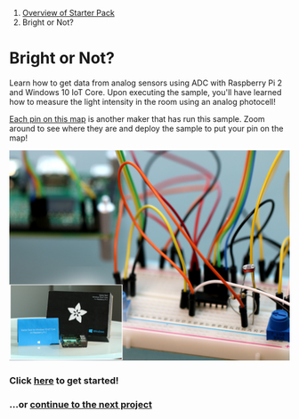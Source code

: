 1. [Overview of Starter Pack](../README.md)
1. Bright or Not?

# Bright or Not?

Learn how to get data from analog sensors using ADC with Raspberry Pi 2 and Windows 10 IoT Core. Upon executing the sample, you'll have learned how to measure the light intensity in the room using an analog photocell!


[Each pin on this map](https://adafruitsample.azurewebsites.net/cardViewer?lesson=204) is another maker that has run this sample. Zoom around to see where they are and deploy the sample to put your pin on the map!


![Bright-Or-Not](./BrightOrNot.jpg)

### Click [here](https://www.hackster.io/windows-iot/bright-or-not) to get started!

### ...or [continue to the next project](./WeatherStation.md)
